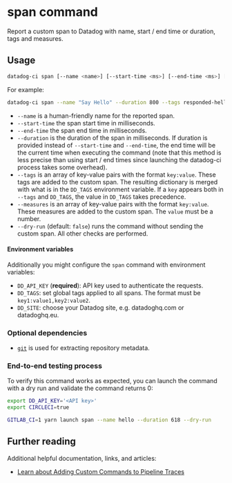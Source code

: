 # span command

Report a custom span to Datadog with name, start / end time or duration, tags and measures.

## Usage

```bash
datadog-ci span [--name <name>] [--start-time <ms>] [--end-time <ms>] [--duration <ms>] [--tags] [--measures] [--dry-run]
```

For example:

```bash
datadog-ci span --name "Say Hello" --duration 800 --tags responded-hello-too:true

```

- `--name` is a human-friendly name for the reported span.
- `--start-time` the span start time in milliseconds.
- `--end-time` the span end time in milliseconds.
- `--duration` is the duration of the span in milliseconds. If duration is provided instead of `--start-time` and `--end-time`, the end time will be the current time when executing the command (note that this method is less precise than using start / end times since launching the datadog-ci process takes some overhead).
- `--tags` is an array of key-value pairs with the format `key:value`. These tags are added to the custom span.
    The resulting dictionary is merged with what is in the `DD_TAGS` environment variable. If a `key` appears both in `--tags` and `DD_TAGS`, the value in `DD_TAGS` takes precedence.
- `--measures` is an array of key-value pairs with the format `key:value`. These measures are added to the custom span.
    The `value` must be a number.
- `--dry-run` (default: `false`) runs the command without sending the custom span. All other checks are performed.

#### Environment variables

Additionally you might configure the `span` command with environment variables:

- `DD_API_KEY` (**required**): API key used to authenticate the requests.
- `DD_TAGS`: set global tags applied to all spans. The format must be `key1:value1,key2:value2`.
- `DD_SITE`: choose your Datadog site, e.g. datadoghq.com or datadoghq.eu.

### Optional dependencies

- [`git`](https://git-scm.com/downloads) is used for extracting repository metadata.

### End-to-end testing process

To verify this command works as expected, you can launch the command with a dry run and validate the command returns 0:

```bash
export DD_API_KEY='<API key>'
export CIRCLECI=true

GITLAB_CI=1 yarn launch span --name hello --duration 618 --dry-run
```

## Further reading

Additional helpful documentation, links, and articles:

- [Learn about Adding Custom Commands to Pipeline Traces][1]

[1]: https://docs.datadoghq.com/continuous_integration/pipelines/custom_commands/
